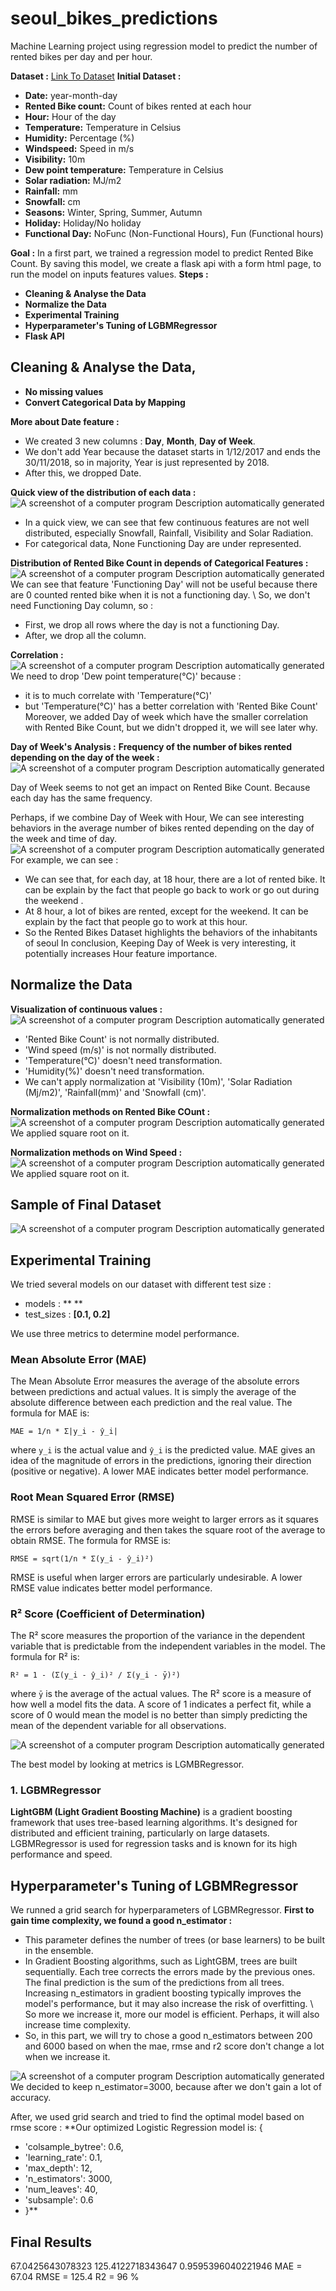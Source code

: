 # seoul_bikes_predictions
Machine Learning project using regression model to predict the number of rented bikes per day and per hour.

**Dataset :**
[Link To Dataset](https://archive.ics.uci.edu/dataset/560/seoul+bike+sharing+demand) 
**Initial Dataset :**
- **Date:** year-month-day
- **Rented Bike count:** Count of bikes rented at each hour
- **Hour:** Hour of the day
- **Temperature:** Temperature in Celsius
- **Humidity:** Percentage (%)
- **Windspeed:** Speed in m/s
- **Visibility:** 10m
- **Dew point temperature:** Temperature in Celsius
- **Solar radiation:** MJ/m2
- **Rainfall:** mm
- **Snowfall:** cm
- **Seasons:** Winter, Spring, Summer, Autumn
- **Holiday:** Holiday/No holiday
- **Functional Day:** NoFunc (Non-Functional Hours), Fun (Functional hours)

**Goal :**
In a first part, we trained a regression model to predict Rented Bike Count.
By saving this model, we create a flask api with a form html page, to run the model on inputs features values.
**Steps :**
- **Cleaning  & Analyse the Data**
- **Normalize the Data**
- **Experimental Training**
- **Hyperparameter's Tuning of LGBMRegressor**
- **Flask API**

## Cleaning & Analyse the Data,
- **No missing values**
- **Convert Categorical Data by Mapping**

**More about Date feature :**
- We created 3 new columns : **Day**, **Month**, **Day of Week**.
- We don't add Year because the dataset starts in 1/12/2017 and ends the 30/11/2018, so in majority, Year is just represented by 2018.
- After this, we dropped Date.

**Quick view of the distribution of each data :**
![A screenshot of a computer program Description automatically generated](images/distribution.png)
- In a quick view, we can see that few continuous features are not well distributed, especially Snowfall, Rainfall, Visibility and Solar Radiation.
- For categorical data, None Functioning Day are under represented.

**Distribution of Rented Bike Count in depends of Categorical Features :**
![A screenshot of a computer program Description automatically generated](images/cat_distribution.png)
We can see that feature 'Functioning Day' will not be useful because there are 0 counted rented bike when it is not a functioning day.  \\
So, we don't need Functioning Day column, so :
- First, we drop all rows where the day is not a functioning Day.
- After, we drop all the column.

**Correlation :**
![A screenshot of a computer program Description automatically generated](images/corr.png)
We need to drop 'Dew point temperature(°C)' because :
- it is to much correlate with 'Temperature(°C)'
- but 'Temperature(°C)' has a better correlation with 'Rented Bike Count'
Moreover, we added Day of week which have the smaller correlation with Rented Bike Count, but we didn't dropped it, we will see later why.

**Day of Week's Analysis :**
**Frequency of the number of bikes rented depending on the day of the week :**
![A screenshot of a computer program Description automatically generated](images/day_week_distrib.png)

Day of Week seems to not get an impact on Rented Bike Count. Because each day has the same frequency.

Perhaps, if we combine Day of Week with Hour, We can see interesting behaviors in the average number of bikes rented depending on the day of the week and time of day.
![A screenshot of a computer program Description automatically generated](images/day_week_hour.png)
For example, we can see :
- We can see that, for each day, at 18 hour, there are a lot of rented bike. It can be explain by the fact that people go back to work or go out during the weekend .
- At 8 hour, a lot of bikes are rented, except for the weekend. It can be explain by the fact that people go to work at this hour.
- So the Rented Bikes Dataset highlights the behaviors of the inhabitants of seoul
In conclusion, Keeping Day of Week is very interesting, it potentially increases Hour feature importance.

## Normalize the Data
**Visualization of continuous values :**
![A screenshot of a computer program Description automatically generated](images/continuous_distri.png)
- 'Rented Bike Count' is not normally distributed.
- 'Wind speed (m/s)' is not normally distributed.
- 'Temperature(°C)' doesn't need transformation.
- 'Humidity(%)' doesn't need transformation.
- We can't apply normalization at 'Visibility (10m)', 'Solar Radiation (Mj/m2)', 'Rainfall(mm)' and 'Snowfall (cm)'.
  
**Normalization methods on Rented Bike COunt :**
![A screenshot of a computer program Description automatically generated](images/rented_bike_count.png)
We applied square root on it.

**Normalization methods on Wind Speed :**
![A screenshot of a computer program Description automatically generated](images/wind_speed.png)
We applied square root on it.

## Sample of Final Dataset
![A screenshot of a computer program Description automatically generated](images/final_df.PNG)

## Experimental Training
We tried several models on our dataset with different test size :
- models : ** **
- test_sizes : **[0.1, 0.2]**

We use three metrics to determine model performance.

### Mean Absolute Error (MAE)
The Mean Absolute Error measures the average of the absolute errors between predictions and actual values. It is simply the average of the absolute difference between each prediction and the real value. The formula for MAE is:

`MAE = 1/n * Σ|y_i - ŷ_i|`

where `y_i` is the actual value and `ŷ_i` is the predicted value. MAE gives an idea of the magnitude of errors in the predictions, ignoring their direction (positive or negative). A lower MAE indicates better model performance.

### Root Mean Squared Error (RMSE)
RMSE is similar to MAE but gives more weight to larger errors as it squares the errors before averaging and then takes the square root of the average to obtain RMSE. The formula for RMSE is:

`RMSE = sqrt(1/n * Σ(y_i - ŷ_i)²)`

RMSE is useful when larger errors are particularly undesirable. A lower RMSE value indicates better model performance.

### R² Score (Coefficient of Determination)
The R² score measures the proportion of the variance in the dependent variable that is predictable from the independent variables in the model. The formula for R² is:

`R² = 1 - (Σ(y_i - ŷ_i)² / Σ(y_i - ȳ)²)`

where `ȳ` is the average of the actual values. The R² score is a measure of how well a model fits the data. A score of 1 indicates a perfect fit, while a score of 0 would mean the model is no better than simply predicting the mean of the dependent variable for all observations.


  
![A screenshot of a computer program Description automatically generated](images/ex.PNG)

The best model by looking at metrics is LGMBRegressor.

### 1. LGBMRegressor
**LightGBM (Light Gradient Boosting Machine)** is a gradient boosting framework that uses tree-based learning algorithms. It's designed for distributed and efficient training, particularly on large datasets. LGBMRegressor is used for regression tasks and is known for its high performance and speed.


## Hyperparameter's Tuning of LGBMRegressor
We runned a grid search for hyperparameters of LGBMRegressor.
**First to gain time complexity, we found a good n_estimator :**
- This parameter defines the number of trees (or base learners) to be built in the ensemble.
- In Gradient Boosting algorithms, such as LightGBM, trees are built sequentially. Each tree corrects the errors made by the previous ones. The final prediction is the sum of the predictions from all trees. Increasing n_estimators in gradient boosting typically improves the model's performance, but it may also increase the risk of overfitting. \\
So more we increase it, more our model is efficient. Perhaps, it will also increase time complexity.
- So, in this part, we will try to chose a good n_estimators between 200 and 6000 based on when the mae, rmse and r2 score don't change a lot when we increase it.

![A screenshot of a computer program Description automatically generated](images/n_estim.png)
We decided to keep n_estimator=3000, because after we don't gain a lot of accuracy.

After, we used grid search and tried to find the optimal model based on rmse score :
**Our optimized Logistic Regression model is:
{
- 'colsample_bytree': 0.6,
- 'learning_rate': 0.1,
- 'max_depth': 12,
- 'n_estimators': 3000,
- 'num_leaves': 40,
- 'subsample': 0.6
- }**

## Final Results
67.0425643078323 125.4122718343647 0.9595396040221946
MAE = 67.04
RMSE = 125.4
R2 = 96 %

